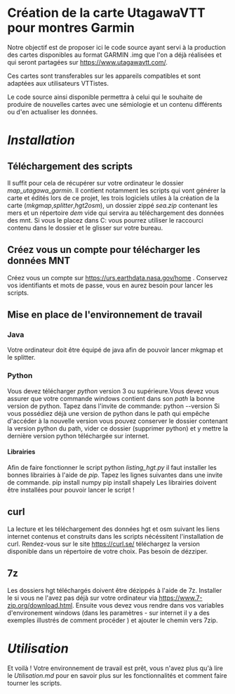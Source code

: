 # Création de la carte UtagawaVTT pour montres Garmin

Notre objectif est de proposer ici le code source ayant servi à la production des cartes disponibles au format GARMIN .img que l'on a déjà réalisées et qui seront partagées sur https://www.utagawavtt.com/.

Ces cartes sont transferables sur les appareils compatibles et sont adaptées aux utilisateurs VTTistes.

Le code source ainsi disponible permettra à celui qui le souhaite de produire de nouvelles cartes avec une sémiologie et un contenu différents ou d'en actualiser les données.

# *Installation*

## Téléchargement des scripts

Il suffit pour cela de récupérer sur votre ordinateur le dossier *map_utagawa_garmin*. Il contient notamment les scripts qui vont générer la carte et édités lors de ce projet, les trois logiciels utiles à la création de la carte (*mkgmap*,*splitter*,*hgt2osm*), un dossier zippé *sea.zip* contenant les mers et un répertoire *dem* vide qui servira au téléchargement des données des mnt. Si vous le placez dans C: vous pourrez utiliser le raccourci contenu dans le dossier et le glisser sur votre bureau.

## Créez vous un compte pour télécharger les données MNT

Créez vous un compte sur https://urs.earthdata.nasa.gov/home . Conservez vos identifiants et mots de passe, vous en aurez besoin pour lancer les scripts.

## Mise en place de l'environnement de travail

### Java

Votre ordinateur doit être équipé de java afin de pouvoir lancer mkgmap et le splitter.

### Python

Vous devez télécharger *python* version 3 ou supérieure.Vous devez vous assurer que votre commande windows contient dans son *path* la bonne version de python. Tapez dans l'invite de commande:
python --version
Si vous possédiez déjà une version de python dans le path qui empêche d'accéder à la nouvelle version vous pouvez conserver le dossier contenant la version python du path, vider ce dossier (supprimer python) et y mettre la dernière version python téléchargée sur internet.

#### Librairies

Afin de faire fonctionner le script python *listing_hgt.py* il faut installer les bonnes librairies à l'aide de *pip*. Tapez les lignes suivantes dans une invite de commande.
pip install numpy
pip install shapely
Les librairies doivent être installées pour pouvoir lancer le script !

## curl

La lecture et les téléchargement des données hgt et osm suivant les liens internet contenus et construits dans les scripts nécéssitent l'installation de curl. Rendez-vous sur le site https://curl.se/ téléchargez la version disponible dans un répertoire de votre choix. Pas besoin de dézziper.

## 7z

Les dossiers hgt téléchargés doivent être dézippés à l'aide de 7z. Installer le si vous ne l'avez pas déjà sur votre ordinateur via https://www.7-zip.org/download.html. Ensuite vous devez vous rendre dans vos variables d'environement windows (dans les paramètres - sur internet il y a des exemples illustrés de comment procéder ) et ajouter le chemin vers 7zip.

# *Utilisation*

Et voilà ! Votre environnement de travail est prêt, vous n'avez plus qu'à lire le *Utilisation.md* pour en savoir plus sur les fonctionnalités et comment faire tourner les scripts.


```python

```

